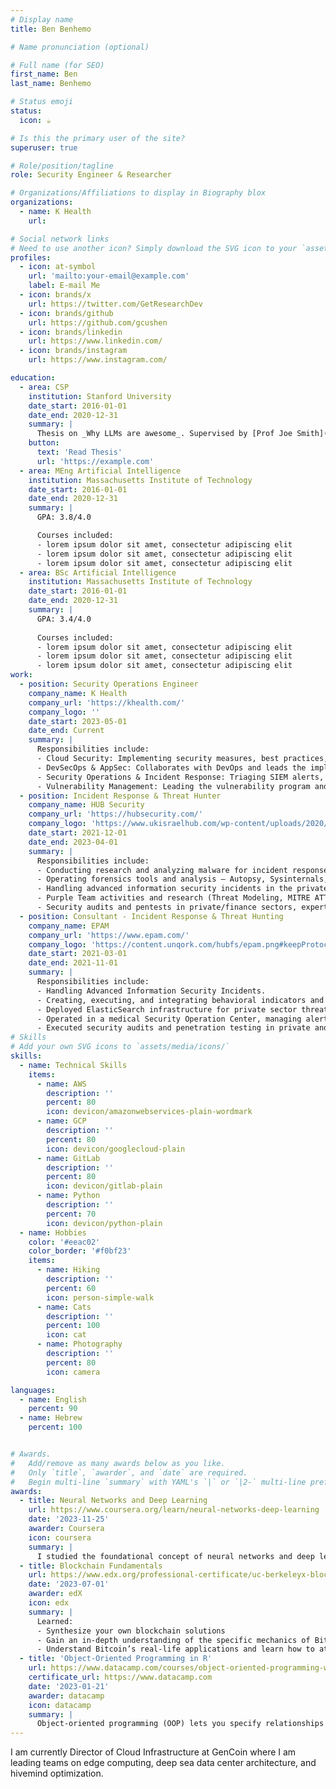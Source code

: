 ```yaml
---
# Display name
title: Ben Benhemo

# Name pronunciation (optional)

# Full name (for SEO)
first_name: Ben
last_name: Benhemo

# Status emoji
status:
  icon: ☕️

# Is this the primary user of the site?
superuser: true

# Role/position/tagline
role: Security Engineer & Researcher

# Organizations/Affiliations to display in Biography blox
organizations:
  - name: K Health
    url: 

# Social network links
# Need to use another icon? Simply download the SVG icon to your `assets/media/icons/` folder.
profiles:
  - icon: at-symbol
    url: 'mailto:your-email@example.com'
    label: E-mail Me
  - icon: brands/x
    url: https://twitter.com/GetResearchDev
  - icon: brands/github
    url: https://github.com/gcushen
  - icon: brands/linkedin
    url: https://www.linkedin.com/
  - icon: brands/instagram
    url: https://www.instagram.com/

education:
  - area: CSP
    institution: Stanford University
    date_start: 2016-01-01
    date_end: 2020-12-31
    summary: |
      Thesis on _Why LLMs are awesome_. Supervised by [Prof Joe Smith](https://example.com). Presented papers at 5 IEEE conferences with the contributions being published in 2 Springer journals.
    button:
      text: 'Read Thesis'
      url: 'https://example.com'
  - area: MEng Artificial Intelligence
    institution: Massachusetts Institute of Technology
    date_start: 2016-01-01
    date_end: 2020-12-31
    summary: |
      GPA: 3.8/4.0

      Courses included:
      - lorem ipsum dolor sit amet, consectetur adipiscing elit
      - lorem ipsum dolor sit amet, consectetur adipiscing elit
      - lorem ipsum dolor sit amet, consectetur adipiscing elit
  - area: BSc Artificial Intelligence
    institution: Massachusetts Institute of Technology
    date_start: 2016-01-01
    date_end: 2020-12-31
    summary: |
      GPA: 3.4/4.0
      
      Courses included:
      - lorem ipsum dolor sit amet, consectetur adipiscing elit
      - lorem ipsum dolor sit amet, consectetur adipiscing elit
      - lorem ipsum dolor sit amet, consectetur adipiscing elit
work:
  - position: Security Operations Engineer 
    company_name: K Health 
    company_url: 'https://khealth.com/'
    company_logo: ''
    date_start: 2023-05-01
    date_end: Current
    summary: |
      Responsibilities include:
      - Cloud Security: Implementing security measures, best practices, and detection capabilities in cloud environments, primarily AWS and GCP.
      - DevSecOps & AppSec: Collaborates with DevOps and leads the implementation of security scanning tools throughout the Software Development Life Cycle (SDLC). Responsible for leading the AppSec efforts, collaborating with developers to create more secure code, and remediating security flaws such as OWASP TOP 10, Secret Scanning, and more.
      - Security Operations & Incident Response: Triaging SIEM alerts, managing end-to-end security incident response operations, from initial detection to resolution and post-incident analysis. Developing custom detection rules to maximize detection capabilities and enhance visibility.
      - Vulnerability Management: Leading the vulnerability program and remediation process using various platforms and a ticketing service. These include Cloud Security Posture Management (CSPM), BugBounty program, AppSec findings, and open source tools.
  - position: Incident Response & Threat Hunter
    company_name: HUB Security 
    company_url: 'https://hubsecurity.com/'
    company_logo: 'https://www.ukisraelhub.com/wp-content/uploads/2020/05/logo19.jpg'
    date_start: 2021-12-01
    date_end: 2023-04-01
    summary: |
      Responsibilities include:
      - Conducting research and analyzing malware for incident response and intelligence (Static, Dynamic, and Reverse Engineering).
      - Operating forensics tools and analysis – Autopsy, Sysinternals, FTK, Volatility, Velociraptor.
      - Handling advanced information security incidents in the private sector through all phases (Preparation, Detection and Analysis, Containment Eradication and Recovery, Post-Incident Activity)
      - Purple Team activities and research (Threat Modeling, MITRE ATTACK, mimic APT TTPs).
      - Security audits and pentests in private/finance sectors, expertise in security systems (Firewalls, EDR, Anti-Virus, IDS/IPS).
  - position: Consultant - Incident Response & Threat Hunting
    company_name: EPAM
    company_url: 'https://www.epam.com/'
    company_logo: 'https://content.unqork.com/hubfs/epam.png#keepProtocol'
    date_start: 2021-03-01
    date_end: 2021-11-01
    summary: |
      Responsibilities include:
      - Handling Advanced Information Security Incidents.
      - Creating, executing, and integrating behavioral indicators and process-based defense rules for security systems (Such as Splunk, Cortex XDR, ELK, SentinelOne, and more).
      - Deployed ElasticSearch infrastructure for private sector threat hunting.
      - Operated in a medical Security Operation Center, managing alerts via IBM Qradar SIEM.
      - Executed security audits and penetration testing in private and financial sectors, experienced with Firewalls, EDR, Anti-Virus, IDS, IPS, etc.
# Skills
# Add your own SVG icons to `assets/media/icons/`
skills:
  - name: Technical Skills
    items:
      - name: AWS
        description: ''
        percent: 80
        icon: devicon/amazonwebservices-plain-wordmark
      - name: GCP
        description: ''
        percent: 80
        icon: devicon/googlecloud-plain
      - name: GitLab
        description: ''
        percent: 80
        icon: devicon/gitlab-plain
      - name: Python
        description: ''
        percent: 70
        icon: devicon/python-plain
  - name: Hobbies
    color: '#eeac02'
    color_border: '#f0bf23'
    items:
      - name: Hiking
        description: ''
        percent: 60
        icon: person-simple-walk
      - name: Cats
        description: ''
        percent: 100
        icon: cat
      - name: Photography
        description: ''
        percent: 80
        icon: camera

languages:
  - name: English
    percent: 90
  - name: Hebrew
    percent: 100


# Awards.
#   Add/remove as many awards below as you like.
#   Only `title`, `awarder`, and `date` are required.
#   Begin multi-line `summary` with YAML's `|` or `|2-` multi-line prefix and indent 2 spaces below.
awards:
  - title: Neural Networks and Deep Learning
    url: https://www.coursera.org/learn/neural-networks-deep-learning
    date: '2023-11-25'
    awarder: Coursera
    icon: coursera
    summary: |
      I studied the foundational concept of neural networks and deep learning. By the end, I was familiar with the significant technological trends driving the rise of deep learning; build, train, and apply fully connected deep neural networks; implement efficient (vectorized) neural networks; identify key parameters in a neural network’s architecture; and apply deep learning to your own applications.
  - title: Blockchain Fundamentals
    url: https://www.edx.org/professional-certificate/uc-berkeleyx-blockchain-fundamentals
    date: '2023-07-01'
    awarder: edX
    icon: edx
    summary: |
      Learned:
      - Synthesize your own blockchain solutions
      - Gain an in-depth understanding of the specific mechanics of Bitcoin
      - Understand Bitcoin’s real-life applications and learn how to attack and destroy Bitcoin, Ethereum, smart contracts and Dapps, and alternatives to Bitcoin’s Proof-of-Work consensus algorithm
  - title: 'Object-Oriented Programming in R'
    url: https://www.datacamp.com/courses/object-oriented-programming-with-s3-and-r6-in-r
    certificate_url: https://www.datacamp.com
    date: '2023-01-21'
    awarder: datacamp
    icon: datacamp
    summary: |
      Object-oriented programming (OOP) lets you specify relationships between functions and the objects that they can act on, helping you manage complexity in your code. This is an intermediate level course, providing an introduction to OOP, using the S3 and R6 systems. S3 is a great day-to-day R programming tool that simplifies some of the functions that you write. R6 is especially useful for industry-specific analyses, working with web APIs, and building GUIs.
---
```


I am currently Director of Cloud Infrastructure at GenCoin where I am leading teams on edge computing, deep sea data center architecture, and hivemind optimization.